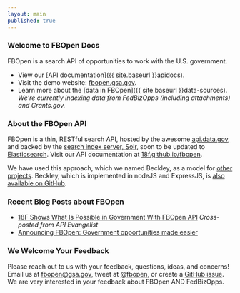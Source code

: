 ```yaml
---
layout: main
published: true
---
```


### Welcome to FBOpen Docs

FBOpen is a search API of opportunities to work with the U.S. government.

* View our [API documentation]({{ site.baseurl }}apidocs).
* Visit the demo website: [fbopen.gsa.gov](https://fbopen.gsa.gov).
* Learn more about the [data in FBOpen]({{ site.baseurl }}data-sources). _We're currently indexing data from FedBizOpps (including attachments) and Grants.gov._

### About the FBOpen API

FBOpen is a thin, RESTful search API, hosted by the awesome [api.data.gov](https://api.data.gov), and backed by the [search index server, Solr](hnttp://lucene.apache.org/solr/), soon to be updated to [Elasticsearch](https://www.elasticsearch.org). Visit our API documentation at [18f.github.io/fbopen](https://18f.github.io/fbopen/).

We have used this approach, which we named Beckley, as a model for [other projects](http://18fblog.tumblr.com/post/85232393363/a-few-notes-on-notalone-gov). Beckley, which is implemented in nodeJS and ExpressJS, is [also available on GitHub](https://github.com/18f/beckley).

### Recent Blog Posts about FBOpen

* [18F Shows What Is Possible in Government With FBOpen API](http://18fblog.tumblr.com/post/85434416767/18f-shows-what-is-possible-in-government-with-fbopen) _Cross-posted from API Evangelist_
* [Announcing FBOpen: Government opportunities made easier](18fblog.tumblr.com/post/81293178801/announcing-fbopen-government-opportunities-made-easier)

### We Welcome Your Feedback

Please reach out to us with your feedback, questions, ideas, and concerns! Email us at <a href="mailto:fbopen@gsa.gov">fbopen@gsa.gov</a>, tweet at [@fbopen](https://twitter.com/fbopen), or create a [GitHub issue](https://github.com/18f/fbopen/issues/new). We are very interested in your feedback about FBOpen AND FedBizOpps.

